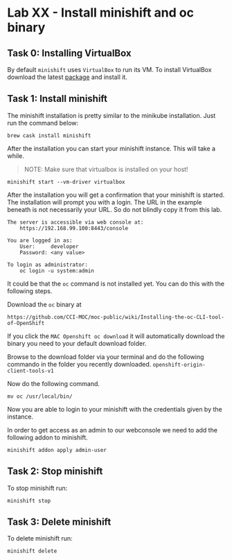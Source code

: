 # Lab XX - Install minishift and oc binary

## Task 0: Installing VirtualBox

By default `minishift` uses `VirtualBox` to run its VM.  To install VirtualBox
download the latest [package](https://download.virtualbox.org/virtualbox/6.0.4/VirtualBox-6.0.4-128413-OSX.dmg)
and install it.

## Task 1: Install minishift

The minishift installation is pretty similar to the minikube installation. Just 
run the command below:

```
brew cask install minishift
```

After the installation you can start your minishift instance. This will take
a while.

> NOTE: Make sure that virtualbox is installed on your host!

```
minishift start --vm-driver virtualbox
```

After the installation you will get a confirmation that your minishift is 
started. The installation will prompt you with a login. The URL in the example 
beneath is not necessarily your URL. So do not blindly copy it from this lab.

```
The server is accessible via web console at:
    https://192.168.99.100:8443/console

You are logged in as:
    User:     developer
    Password: <any value>

To login as administrator:
    oc login -u system:admin
```

It could be that the `oc` command is not installed yet. You can do this with the
following steps.

Download the `oc` binary at

```
https://github.com/CCI-MOC/moc-public/wiki/Installing-the-oc-CLI-tool-of-OpenShift
```

If you click the `MAC Openshift oc download` it will automatically download the
binary you need to your default download folder.

Browse to the download folder via your terminal and do the following commando in
the folder you recently downloaded. `openshift-origin-client-tools-v1`

Now do the following command.

```
mv oc /usr/local/bin/
```

Now you are able to login to your minishift with the credentials given by the
instance.

In order to get access as an admin to our webconsole we need to add the following addon to minishift.

```
minishift addon apply admin-user
```

## Task 2: Stop minishift

To stop minishift run:

```
minishift stop
```

## Task 3: Delete minishift

To delete minishift run:

```
minishift delete
```